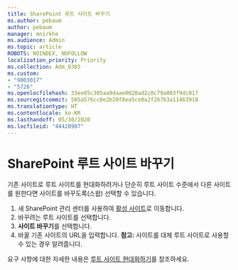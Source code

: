 ```yaml
---
title: SharePoint 루트 사이트 바꾸기
ms.author: pebaum
author: pebaum
manager: mnirkhe
ms.audience: Admin
ms.topic: article
ROBOTS: NOINDEX, NOFOLLOW
localization_priority: Priority
ms.collection: Adm_O365
ms.custom:
- "9003017"
- "5726"
ms.openlocfilehash: 33ee85c305aa9daae0028ad2c0c79a003f9dc017
ms.sourcegitcommit: 505a576cc0e2b20f8ea5ce0a2f26763a11463918
ms.translationtype: HT
ms.contentlocale: ko-KR
ms.lasthandoff: 05/30/2020
ms.locfileid: "44428987"
---
```

# <a name="replace-the-sharepoint-root-site"></a>SharePoint 루트 사이트 바꾸기
기존 사이트로 루트 사이트를 현대화하려거나 단순히 루트 사이트 수준에서 다른 사이트를 원한다면 사이트를 바꾸도록(스왑) 선택할 수 있습니다.

1. 새 SharePoint 관리 센터를 사용하여 [활성 사이트](https://admin.microsoft.com/sharepoint?page=siteManagement&modern=true)로 이동합니다.
2. 바꾸려는 루트 사이트를 선택합니다.
3. **사이트 바꾸기**를 선택합니다.
4. 바꿀 기존 사이트의 URL을 입력합니다. **참고:** 사이트를 대체 루트 사이트로 사용할 수 있는 경우 알려줍니다.

요구 사항에 대한 자세한 내용은 [루트 사이트 현대화하기](https://docs.microsoft.com/sharepoint/modern-root-site)를 참조하세요.